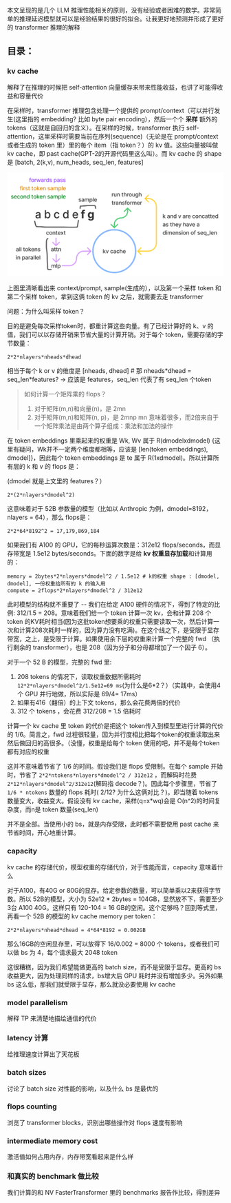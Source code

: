 本文呈现的是几个 LLM 推理性能相关的原则，没有经验或者困难的数学。非常简单的推理延迟模型就可以是经验结果的很好的拟合。让我更好地预测并形成了更好的 transformer 推理的解释

## 目录：
### kv cache
解释了在推理的时候把 self-attention 向量缓存来带来性能收益，也讲了可能得收益和容量代价

在采样时，transformer 推理包含处理一个提供的 prompt/context（可以并行发生(这里指的 embedding? 比如 byte pair encoding），然后一个个 **采样** 额外的 tokens（这就是自回归的含义）。在采样的时候，transformer 执行 self-attention，这里采样时需要当前在序列(sequence)（无论是在 prompt/context 或者生成的 token 里）里的每个 item（指 token？）的 kv 值。这些向量被叫做 kv cache，即 past cache(GPT-2的开源代码里这么叫）。而 kv cache 的 shape 是 [batch, 2(k,v), num\_heads, seq\_len, features]

![](imgs/kv-cache.png)

上图里清晰看出来 context/prompt, sample(生成的），以及第一个采样 token 和 第二个采样 token，拿到这俩 token 的 kv 之后，就需要去走 transformer

问题：为什么叫采样 token？

目的是避免每次采样token时，都重计算这些向量。有了已经计算好的 k、v 的值，我们可以以存储开销来节省大量的计算开销。对于每个 token，需要存储的字节数量：
```
2*2*nlayers*nheads*dhead
```
相当于每个 k or v 的维度是 [nheads, dhead] # 那 nheads\*dhead = seq_len*features? -> 应该是  features，seq_len 代表了有 seq_len 个token

> 如何计算一个矩阵乘的 flops？
> 1. 对于矩阵(m,n)和向量(n)，是 2mn
> 2. 对于矩阵(m,n)和矩阵(n, p)，是 2mnp
> mn 意味着很多，而2倍来自于一个矩阵乘法是由两个算子组成：乘法和加法的操作


在 token embeddings 里乘起来的权重是 Wk, Wv 属于 R(dmodelxdmodel) {这里有疑问，Wk并不一定两个维度都相等，应该是 [len(token embeddings), dmodel]}，因此每个 token embeddings 是 te 属于 R(1xdmodel)。所以计算所有层的 k 和 v 的 flops 是：

(dmodel 就是上文里的 features？）
```
2*(2*nlayers*dmodel^2)

```
这意味着对于 52B 参数量的模型（比如以 Anthropic 为例，dmodel=8192，nlayers = 64），那么 flops是：

```
2*2*64*8192^2 = 17,179,869,184
```

如果我们有 A100 的 GPU，它的每秒运算次数是：312e12 flops/seconds，而显存带宽是 1.5e12 bytes/seconds。下面的数字是给 **kv 权重显存加载**和计算用的：

```
memory = 2bytes*2*nlayers*dmodel^2 / 1.5e12 # k的权重 shape : [dmodel, dmodel], 一份权重给所有的 k 的输入用
compute = 2flops*2*nlayers*dmodel^2 / 312e12
```


此时模型的结构就不重要了 -- 我们在给定 A100 硬件的情况下，得到了特定的比例: 312/1.5 = 208。意味着我们给一个 token 计算一次 kv，会和计算 208 个 token 的KV耗时相当(因为这批token想要乘的权重只需要读取一次，然后计算一次和计算208次耗时一样的，因为算力没有吃满)。在这个线之下，是受限于显存带宽，之上，是受限于计算。如果使用余下层的权重来计算一个完整的 fwd （执行剩余的 transformer），也是 208（因为分子和分母都增加了一个因子 6）。

对于一个 52 B 的模型，完整的 fwd 里:

1. 208 tokens 的情况下，读取权重数据所需耗时 `12*2*nlayers*dmodel^2/1.5e12=69 ms`(为什么是6*2？）（实践中，会使用4个 GPU 并行地做，所以实际是 69/4= 17ms）
2. 如果有416（翻倍）的上下文 tokens，那么会花费两倍的代价
3. 312 个 tokens ，会花费 312/208 = 1.5 倍耗时

计算一个 kv cache 里 token 的代价是把这个 token传入到模型里进行计算的代价的 1/6。简言之，fwd 过程很轻量，因为并行度相比把每个token的权重读取出来然后做回归的高很多。（没懂，权重是给每个 token 使用的吧，并不是每个token都有对应的权重

这并不意味着节省了 1/6 的时间。假设我们是 flops 受限制。在每个 sample 开始时，节省了 `2*2*ntokens*nlayers*dmodel^2 / 312e12` ，而解码时花费 `2*12*nlayers*dmodel^2/312e12`(解码指 decode？)。因此每个步骤里，节省了 `1/6 * ntokens` 数量的 flops 耗时( 2/12? 为什么这俩对比？)。即当随着 tokens 数量变大，收益变大。假设没有 kv cache，采样(q=x*wq)会是 O(n^2)的时间复杂度，而n是 token 数量(seq_len)

并不是全部。当使用小的 bs，就是内存受限，此时都不需要使用 past cache 来节省时间，开心地重计算。


### capacity
kv cache 的存储代价，模型权重的存储代价，对于性能而言，capacity 意味着什么

对于A100，有40G or 80G的显存。给定参数的数量，可以简单乘以2来获得字节数。所以 52B的模型，大小为 52e12 * 2bytes = 104GB，显然放不下，需要至少3台 A100 40G。这样只有 120-104 = 16 GB的空闲。这个足够吗？回到等式里，再看一个 52B 的模型的 kv cache memory per token：
```
2*2*nlayers*nhead*dhead = 4*64*8192 = 0.002GB
```

那么16GB的空闲显存里，可以放得下 16/0.002 = 8000 个 tokens，或者我们可以做 bs 为 4，每个请求最大 2048 token

这很糟糕，因为我们希望能做更高的 batch size，而不是受限于显存。更高的 bs 收益更大，因为处理同样的请求，bs增大后 GPU 耗时并没有增加多少。另外如果 bs 这么低，那我们就受限于显存，那么就没必要使用 kv cache



### model parallelism
解释 TP 来清楚地描绘通信的代价

### latency 计算
给推理速度计算出了天花板

### batch sizes
讨论了 batch size 对性能的影响，以及什么 bs 是最优的

### flops counting
浏览了 transformer blocks，识别出哪些操作对 flops 速度有影响

### intermediate memory cost
激活值如何占用内存，内存带宽看起来是什么样

### 和真实的 benchmark 做比较
我们计算的和 NV FasterTransformer 里的 benchmarks 报告作比较，得到差异
